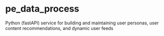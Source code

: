# pe_data_process
Python (fastAPI) service for building and maintaining user personas, user content recommendations, and dynamic user feeds
